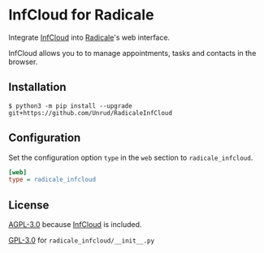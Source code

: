 # InfCloud for Radicale

Integrate [InfCloud](https://www.inf-it.com/open-source/clients/infcloud/) into [Radicale](http://radicale.org/)'s web interface.

InfCloud allows you to to manage appointments, tasks and contacts in the browser.

## Installation

```shell
$ python3 -m pip install --upgrade git+https://github.com/Unrud/RadicaleInfCloud
```

## Configuration

Set the configuration option `type` in the `web` section to ``radicale_infcloud``.

```ini
[web]
type = radicale_infcloud
```

## License

[AGPL-3.0](https://github.com/Unrud/RadicaleWeb/blob/master/COPYING) because [InfCloud](https://github.com/Unrud/RadicaleInfCloud/blob/master/radicale_infcloud/web/) is included.

[GPL-3.0](https://github.com/Unrud/RadicaleWeb/blob/master/COPYING_GPL) for `radicale_infcloud/__init__.py`
